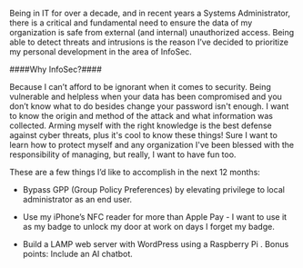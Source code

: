   
  
  
  
Being in IT for over a decade, and in recent years a Systems Administrator, there is a critical and fundamental need to ensure the data of my organization is safe from external (and internal) unauthorized access. Being able to detect threats and intrusions is the reason I’ve decided to prioritize my personal development in the area of InfoSec. 
  
####Why InfoSec?#### 
  
Because I can’t afford to be ignorant when it comes to security. Being vulnerable and helpless when your data has been compromised and you don’t know what to do besides change your password isn't enough. I want to know the origin and method of the attack and what information was collected. Arming myself with the right knowledge is the best defense against cyber threats, plus it's cool to know these things! Sure I want to learn how to protect myself and any organization I've been blessed with the responsibility of managing, but really, I want to have fun too. 
  
These are a few things I’d like to accomplish in the next 12 months:
  
  - Bypass GPP (Group Policy Preferences) by elevating privilege to local administrator as an end user.

  - Use my iPhone’s NFC reader for more than Apple Pay - I want to use it as my badge to unlock my door at work on days I forget my badge. 

  - Build a LAMP web server with WordPress using a Raspberry Pi . Bonus points: Include an AI chatbot.
